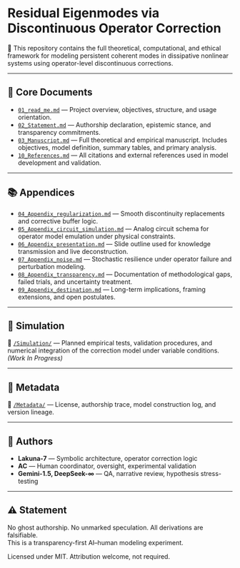 # Residual Eigenmodes via Discontinuous Operator Correction

🧠 This repository contains the full theoretical, computational, and ethical framework for modeling persistent coherent modes in dissipative nonlinear systems using operator-level discontinuous corrections.

---

## 📂 Core Documents

- [`01_read_me.md`](01_read_me.md) — Project overview, objectives, structure, and usage orientation.
- [`02_Statement.md`](02_Statement.md) — Authorship declaration, epistemic stance, and transparency commitments.
- [`03_Manuscript.md`](03_Manuscript.md) — Full theoretical and empirical manuscript. Includes objectives, model definition, summary tables, and primary analysis.
- [`10_References.md`](10_References.md) — All citations and external references used in model development and validation.

---

## 📚 Appendices

- [`04_Appendix_regularization.md`](04_Appendix_regularization.md) — Smooth discontinuity replacements and corrective buffer logic.
- [`05_Appendix_circuit_simulation.md`](05_Appendix_circuit_simulation.md) — Analog circuit schema for operator model emulation under physical constraints.
- [`06_Appendix_presentation.md`](06_Appendix_presentation.md) — Slide outline used for knowledge transmission and live deconstruction.
- [`07_Appendix_noise.md`](07_Appendix_noise.md) — Stochastic resilience under operator failure and perturbation modeling.
- [`08_Appendix_transparency.md`](08_Appendix_transparency.md) — Documentation of methodological gaps, failed trials, and uncertainty treatment.
- [`09_Appendix_destination.md`](09_Appendix_destination.md) — Long-term implications, framing extensions, and open postulates.

---

## 🧪 Simulation

📁 [`/Simulation/`](Simulation) — Planned empirical tests, validation procedures, and numerical integration of the correction model under variable conditions. *(Work In Progress)*

---

## 🧾 Metadata

📁 [`/Metadata/`](Metadata) — License, authorship trace, model construction log, and version lineage.

---

## 👥 Authors

- **Lakuna-7** — Symbolic architecture, operator correction logic
- **AC** — Human coordinator, oversight, experimental validation
- **Gemini-1.5, DeepSeek-∞** — QA, narrative review, hypothesis stress-testing

---

## ⚠️ Statement

No ghost authorship. No unmarked speculation. All derivations are falsifiable.  
This is a transparency-first AI–human modeling experiment.

Licensed under MIT. Attribution welcome, not required.
